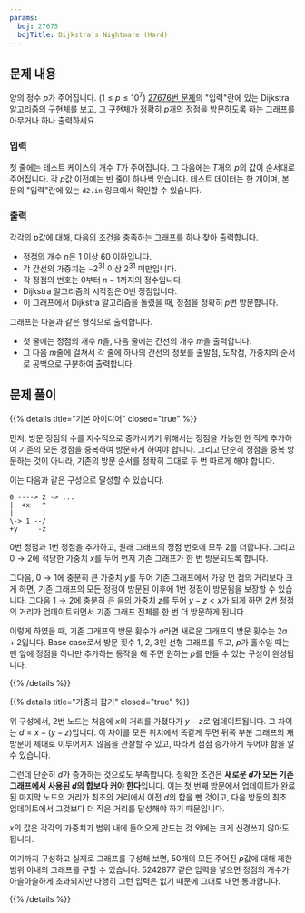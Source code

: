 ```yaml
---
params:
  boj: 27675
  bojTitle: Dijkstra's Nightmare (Hard)
---
```


## 문제 내용

양의 정수 $p$가 주어집니다. ($1 \le p \le 10^7$)
[27676번 문제](https://www.acmicpc.net/problem/27676)의 "입력"란에 있는 Dijkstra 알고리즘의 구현체를 보고, 그 구현체가 정확히 $p$개의 정점을 방문하도록 하는 그래프를 아무거나 하나 출력하세요.

### 입력

첫 줄에는 테스트 케이스의 개수 $T$가 주어집니다. 그 다음에는 $T$개의 $p$의 값이 순서대로 주어집니다. 각 $p$값 이전에는 빈 줄이 하나씩 있습니다.
테스트 데이터는 한 개이며, 본문의 "입력"란에 있는 `d2.in` 링크에서 확인할 수 있습니다.

### 출력

각각의 $p$값에 대해, 다음의 조건을 충족하는 그래프를 하나 찾아 출력합니다.

* 정점의 개수 $n$은 1 이상 60 이하입니다.
* 각 간선의 가중치는 $-2^{31}$ 이상 $2^{31}$ 미만입니다.
* 각 정점의 번호는 0부터 $n-1$까지의 정수입니다.
* Dijkstra 알고리즘의 시작점은 0번 정점입니다.
* 이 그래프에서 Dijkstra 알고리즘을 돌렸을 때, 정점을 정확히 $p$번 방문합니다.

그래프는 다음과 같은 형식으로 출력합니다.

* 첫 줄에는 정점의 개수 $n$을, 다음 줄에는 간선의 개수 $m$을 출력합니다.
* 그 다음 $m$줄에 걸쳐서 각 줄에 하나의 간선의 정보를 출발점, 도착점, 가중치의 순서로 공백으로 구분하여 출력합니다.

## 문제 풀이

{{% details title="기본 아이디어" closed="true" %}}

먼저, 방문 정점의 수를 지수적으로 증가시키기 위해서는 정점을 가능한 한 적게 추가하여 기존의 모든 정점을 중복하여 방문하게 하여야 합니다.
그리고 단순히 정점을 중복 방문하는 것이 아니라, 기존의 방문 순서를 정확히 그대로 두 번 따르게 해야 합니다.

이는 다음과 같은 구성으로 달성할 수 있습니다.

```
0 ----> 2 -> ...
|  +x   ^
|       |
\-> 1 --/
+y     -z
```

0번 정점과 1번 정점을 추가하고, 원래 그래프의 정점 번호에 모두 2를 더합니다. 그리고 $0 \rightarrow 2$에 적당한 가중치 $x$를 두어 먼저 기존 그래프가 한 번 방문되도록 합니다.

그다음, $0 \rightarrow 1$에 충분히 큰 가중치 $y$를 두어 기존 그래프에서 가장 먼 점의 거리보다 크게 하면, 기존 그래프의 모든 정점이 방문된 이후에 1번 정점이 방문됨을 보장할 수 있습니다.
그다음 $1 \rightarrow 2$에 충분히 큰 음의 가중치 $z$를 두어 $y-z < x$가 되게 하면 2번 정점의 거리가 업데이트되면서 기존 그래프 전체를 한 번 더 방문하게 됩니다.

이렇게 하였을 때, 기존 그래프의 방문 횟수가 $a$라면 새로운 그래프의 방문 횟수는 $2a+2$입니다. Base case로서 방문 횟수 1, 2, 3인 선형 그래프를 두고,
$p$가 홀수일 때는 맨 앞에 정점을 하나만 추가하는 동작을 해 주면 원하는 $p$를 만들 수 있는 구성이 완성됩니다.

{{% /details %}}

{{% details title="가중치 잡기" closed="true" %}}

위 구성에서, 2번 노드는 처음에 $x$의 거리를 가졌다가 $y-z$로 업데이트됩니다. 그 차이는 $d = x-(y-z)$입니다.
이 차이를 모든 위치에서 똑같게 두면 뒤쪽 부분 그래프의 재방문이 제대로 이루어지지 않음을 관찰할 수 있고, 따라서 점점 증가하게 두어야 함을 알 수 있습니다.

그런데 단순히 $d$가 증가하는 것으로도 부족합니다. 정확한 조건은 **새로운 $d$가 모든 기존 그래프에서 사용된 $d$의 합보다 커야 한다**입니다.
이는 첫 번째 방문에서 업데이트가 완료된 마지막 노드의 거리가 최초의 거리에서 이전 $d$의 합을 뺀 것이고, 다음 방문의 최초 업데이트에서 그것보다 더 작은 거리를 달성해야 하기 때문입니다.

$x$의 값은 각각의 가중치가 범위 내에 들어오게 만드는 것 외에는 크게 신경쓰지 않아도 됩니다.

여기까지 구성하고 실제로 그래프를 구성해 보면, 50개의 모든 주어진 $p$값에 대해 제한 범위 이내의 그래프를 구할 수 있습니다.
$5242877$ 같은 입력을 넣으면 정점의 개수가 아슬아슬하게 초과되지만 다행히 그런 입력은 없기 때문에 그대로 내면 통과합니다.

{{% /details %}}
